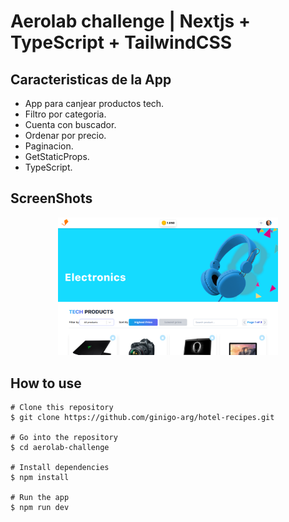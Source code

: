 # Aerolab challenge | Nextjs + TypeScript + TailwindCSS

## Caracteristicas de la App

- App para canjear productos tech.
- Filtro por categoria.
- Cuenta con buscador.
- Ordenar por precio.
- Paginacion.
- GetStaticProps.
- TypeScript.




## ScreenShots 

<p align="center">
  <img src="/public/images/og-image.png" width="70%"/>
</p>


## How to use

```
# Clone this repository
$ git clone https://github.com/ginigo-arg/hotel-recipes.git

# Go into the repository
$ cd aerolab-challenge

# Install dependencies
$ npm install

# Run the app
$ npm run dev
```
